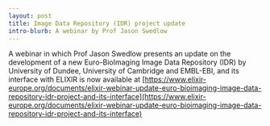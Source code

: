 ```yaml
---
layout: post
title: Image Data Repository (IDR) project update
intro-blurb: A webinar by Prof Jason Swedlow
---
```

A webinar in which Prof Jason Swedlow presents an update on the development of a new Euro-BioImaging Image Data Repository (IDR) by University of Dundee, University of Cambridge and EMBL-EBI, and its interface with ELIXIR is now available at [https://www.elixir-europe.org/documents/elixir-webinar-update-euro-bioimaging-image-data-repository-idr-project-and-its-interface](https://www.elixir-europe.org/documents/elixir-webinar-update-euro-bioimaging-image-data-repository-idr-project-and-its-interface)
